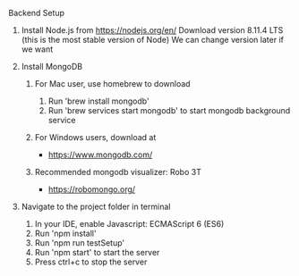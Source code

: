 Backend Setup
1. Install Node.js from
https://nodejs.org/en/
Download version 8.11.4 LTS (this is the most stable version of Node)
We can change version later if we want

1. Install MongoDB
    1. For Mac user, use homebrew to download 
        1. Run 'brew install mongodb'
        1. Run 'brew services start mongodb' to start mongodb background service
        
    1. For Windows users, download at 
        * https://www.mongodb.com/
    
    1. Recommended mongodb visualizer: Robo 3T
        * https://robomongo.org/

1. Navigate to the project folder in terminal
    1. In your IDE, enable Javascript: ECMAScript 6 (ES6)
    1. Run 'npm install'
    1. Run 'npm run testSetup'
    1. Run 'npm start' to start the server
    1. Press ctrl+c to stop the server